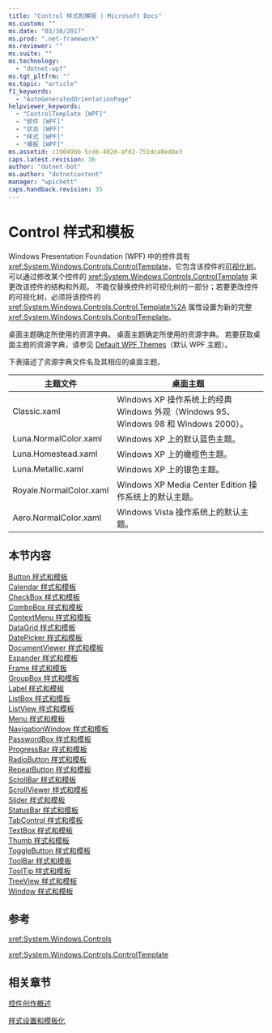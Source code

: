 ```yaml
---
title: "Control 样式和模板 | Microsoft Docs"
ms.custom: ""
ms.date: "03/30/2017"
ms.prod: ".net-framework"
ms.reviewer: ""
ms.suite: ""
ms.technology: 
  - "dotnet-wpf"
ms.tgt_pltfrm: ""
ms.topic: "article"
f1_keywords: 
  - "AutoGeneratedOrientationPage"
helpviewer_keywords: 
  - "ControlTemplate [WPF]"
  - "部件 [WPF]"
  - "状态 [WPF]"
  - "样式 [WPF]"
  - "模板 [WPF]"
ms.assetid: c19049bb-5ceb-492d-afd2-751dca0ed8e3
caps.latest.revision: 36
author: "dotnet-bot"
ms.author: "dotnetcontent"
manager: "wpickett"
caps.handback.revision: 35
---
```

# Control 样式和模板
Windows Presentation Foundation \(WPF\) 中的控件具有 <xref:System.Windows.Controls.ControlTemplate>，它包含该控件的[可视化树](GTMT)。  可以通过修改某个控件的 <xref:System.Windows.Controls.ControlTemplate> 来更改该控件的结构和外观。  不能仅替换控件的可视化树的一部分；若要更改控件的可视化树，必须将该控件的 <xref:System.Windows.Controls.Control.Template%2A> 属性设置为新的完整 <xref:System.Windows.Controls.ControlTemplate>。  
  
 桌面主题确定所使用的资源字典。  桌面主题确定所使用的资源字典。  若要获取桌面主题的资源字典，请参见 [Default WPF Themes](http://go.microsoft.com/fwlink/?LinkID=158252)（默认 WPF 主题）。  
  
 下表描述了资源字典文件名及其相应的桌面主题。  
  
|主题文件|桌面主题|  
|----------|----------|  
|Classic.xaml|Windows XP 操作系统上的经典 Windows 外观（Windows 95、Windows 98 和 Windows 2000）。|  
|Luna.NormalColor.xaml|Windows XP 上的默认蓝色主题。|  
|Luna.Homestead.xaml|Windows XP 上的橄榄色主题。|  
|Luna.Metallic.xaml|Windows XP 上的银色主题。|  
|Royale.NormalColor.xaml|Windows XP Media Center Edition 操作系统上的默认主题。|  
|Aero.NormalColor.xaml|Windows Vista 操作系统上的默认主题。|  
  
## 本节内容  
 [Button 样式和模板](../../../../docs/framework/wpf/controls/button-styles-and-templates.md)  
 [Calendar 样式和模板](../../../../docs/framework/wpf/controls/calendar-styles-and-templates.md)  
 [CheckBox 样式和模板](../../../../docs/framework/wpf/controls/checkbox-styles-and-templates.md)  
 [ComboBox 样式和模板](../../../../docs/framework/wpf/controls/combobox-styles-and-templates.md)  
 [ContextMenu 样式和模板](../../../../docs/framework/wpf/controls/contextmenu-styles-and-templates.md)  
 [DataGrid 样式和模板](../../../../docs/framework/wpf/controls/datagrid-styles-and-templates.md)  
 [DatePicker 样式和模板](../../../../docs/framework/wpf/controls/datepicker-syles-and-templates.md)  
 [DocumentViewer 样式和模板](../../../../docs/framework/wpf/controls/documentviewer-styles-and-templates.md)  
 [Expander 样式和模板](../../../../docs/framework/wpf/controls/expander-styles-and-templates.md)  
 [Frame 样式和模板](../../../../docs/framework/wpf/controls/frame-styles-and-templates.md)  
 [GroupBox 样式和模板](../../../../docs/framework/wpf/controls/groupbox-styles-and-templates.md)  
 [Label 样式和模板](../../../../docs/framework/wpf/controls/label-styles-and-templates.md)  
 [ListBox 样式和模板](../../../../docs/framework/wpf/controls/listbox-styles-and-templates.md)  
 [ListView 样式和模板](../../../../docs/framework/wpf/controls/listview-styles-and-templates.md)  
 [Menu 样式和模板](../../../../docs/framework/wpf/controls/menu-styles-and-templates.md)  
 [NavigationWindow 样式和模板](../../../../docs/framework/wpf/controls/navigationwindow-styles-and-templates.md)  
 [PasswordBox 样式和模板](../../../../docs/framework/wpf/controls/passwordbox-syles-and-templates.md)  
 [ProgressBar 样式和模板](../../../../docs/framework/wpf/controls/progressbar-styles-and-templates.md)  
 [RadioButton 样式和模板](../../../../docs/framework/wpf/controls/radiobutton-styles-and-templates.md)  
 [RepeatButton 样式和模板](../../../../docs/framework/wpf/controls/repeatbutton-syles-and-templates.md)  
 [ScrollBar 样式和模板](../../../../docs/framework/wpf/controls/scrollbar-styles-and-templates.md)  
 [ScrollViewer 样式和模板](../../../../docs/framework/wpf/controls/scrollviewer-styles-and-templates.md)  
 [Slider 样式和模板](../../../../docs/framework/wpf/controls/slider-styles-and-templates.md)  
 [StatusBar 样式和模板](../../../../docs/framework/wpf/controls/statusbar-styles-and-templates.md)  
 [TabControl 样式和模板](../../../../docs/framework/wpf/controls/tabcontrol-styles-and-templates.md)  
 [TextBox 样式和模板](../../../../docs/framework/wpf/controls/textbox-styles-and-templates.md)  
 [Thumb 样式和模板](../../../../docs/framework/wpf/controls/thumb-syles-and-templates.md)  
 [ToggleButton 样式和模板](../../../../docs/framework/wpf/controls/togglebutton-syles-and-templates.md)  
 [ToolBar 样式和模板](../../../../docs/framework/wpf/controls/toolbar-styles-and-templates.md)  
 [ToolTip 样式和模板](../../../../docs/framework/wpf/controls/tooltip-styles-and-templates.md)  
 [TreeView 样式和模板](../../../../docs/framework/wpf/controls/treeview-styles-and-templates.md)  
 [Window 样式和模板](../../../../docs/framework/wpf/controls/window-styles-and-templates.md)  
  
## 参考  
 <xref:System.Windows.Controls>  
  
 <xref:System.Windows.Controls.ControlTemplate>  
  
## 相关章节  
 [控件创作概述](../../../../docs/framework/wpf/controls/control-authoring-overview.md)  
  
 [样式设置和模板化](../../../../docs/framework/wpf/controls/styling-and-templating.md)